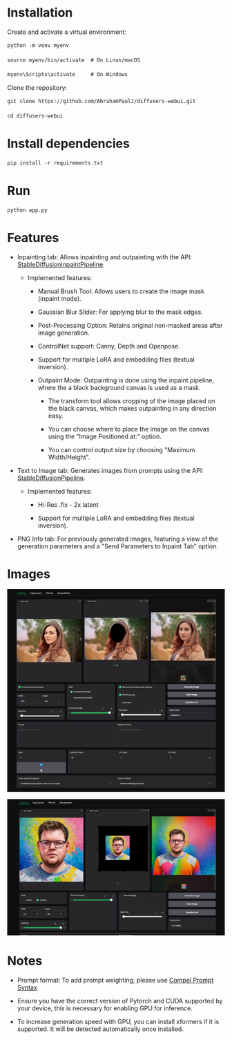 # Installation

Create and activate a virtual environment:
```markdown
python -m venv myenv

source myenv/bin/activate  # On Linux/macOS

myenv\Scripts\activate     # On Windows
```

Clone the repository:
```markdown
git clone https://github.com/AbrahamPaulJ/diffusers-webui.git

cd diffusers-webui
```

# Install dependencies

```markdown
pip install -r requirements.txt
```

# Run

```markdown
python app.py
```

# Features

- Inpainting tab: Allows inpainting and outpainting with the API:
[StableDiffusionInpaintPipeline](https://huggingface.co/docs/diffusers/en/api/pipelines/stable_diffusion/inpaint).

    - Implemented features:

        - Manual Brush Tool: Allows users to create the image mask (inpaint mode).
        
        - Gaussian Blur Slider: For applying blur to the mask edges.
        
        - Post-Processing Option: Retains original non-masked areas after image generation. 

        - ControlNet support: Canny, Depth and Openpose.

        - Support for multiple LoRA and embedding files (textual inversion).

        - Outpaint Mode: Outpainting is done using the inpaint pipeline, where the a black background canvas is used as a mask.       
              
            - The transform tool allows cropping of the image placed on the black canvas, 
            which makes outpainting in any direction easy.

            - You can choose where to place the image on the canvas using the 
            "Image Positioned at:" option.

            - You can control output size by choosing "Maximum Width/Height".
        

- Text to Image tab: Generates images from prompts using the API:
[StableDiffusionPipeline](https://huggingface.co/docs/diffusers/en/api/pipelines/stable_diffusion/text2img).

    - Implemented features:

        - Hi-Res .fix - 2x latent

        - Support for multiple LoRA and embedding files (textual inversion).

<!-- - Image Upscale tab: Includes ESRGAN upscaling options. -->

- PNG Info tab: For previously generated images, featuring a view of the generation
 parameters and a "Send Parameters to Inpaint Tab" option.

# Images

![Screenshot](images/inpaint.png)

![Screenshot](images/outpaint.png)

# Notes

- Prompt format: To add prompt weighting, please use [Compel Prompt Syntax](https://github.com/damian0815/compel/blob/main/Reference.md)

- Ensure you have the correct version of Pytorch and CUDA supported by your device, this is necessary for enabling GPU for inference.

- To increase generation speed with GPU, you can install xformers if it is supported. It will be detected automatically once installed.
